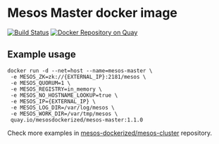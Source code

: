 # Mesos Master docker image

[![Build Status](https://travis-ci.org/mesos-dockerized/master-dockerfile.svg?branch=master)](https://travis-ci.org/mesos-dockerized/master-dockerfile) [![Docker Repository on Quay](https://quay.io/repository/mesosdockerized/mesos-master/status "Docker Repository on Quay")](https://quay.io/repository/mesosdockerized/mesos-master)

## Example usage
```
docker run -d --net=host --name=mesos-master \
 -e MESOS_ZK=zk://{EXTERNAL_IP}:2181/mesos \
 -e MESOS_QUORUM=1 \
 -e MESOS_REGISTRY=in_memory \
 -e MESOS_NO_HOSTNAME_LOOKUP=true \
 -e MESOS_IP={EXTERNAL_IP} \
 -e MESOS_LOG_DIR=/var/log/mesos \
 -e MESOS_WORK_DIR=/var/tmp/mesos \ 
 quay.io/mesosdockerized/mesos-master:1.1.0
```

Check more examples in [mesos-dockerized/mesos-cluster][mesos-cluster-repo] repository.

[mesos-cluster-repo]: https://github.com/mesos-dockerized/mesos-cluster
